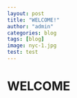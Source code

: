 ```yaml
---
layout: post
title: "WELCOME!"
author: "admin"
categories: blog
tags: [blog]
image: nyc-1.jpg
test: test
---
```


# WELCOME
